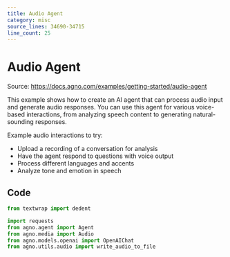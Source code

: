 ```yaml
---
title: Audio Agent
category: misc
source_lines: 34690-34715
line_count: 25
---
```


# Audio Agent
Source: https://docs.agno.com/examples/getting-started/audio-agent



This example shows how to create an AI agent that can process audio input and generate audio responses. You can use this agent for various voice-based interactions, from analyzing speech content to generating natural-sounding responses.

Example audio interactions to try:

* Upload a recording of a conversation for analysis
* Have the agent respond to questions with voice output
* Process different languages and accents
* Analyze tone and emotion in speech

## Code

```python audio_agent.py
from textwrap import dedent

import requests
from agno.agent import Agent
from agno.media import Audio
from agno.models.openai import OpenAIChat
from agno.utils.audio import write_audio_to_file

